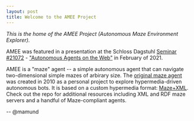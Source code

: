```yaml
---
layout: post
title: Welcome to the AMEE Project
---
```


_This is the home of the AMEE Project (Autonomous Maze Environment Explorer)._

AMEE was featured in a presentation at the Schloss Dagstuhl [Seminar #21072](https://www.dagstuhl.de/en/program/calendar/semhp/?semnr=21072) - ["Autonomous Agents on the Web"](http://amundsen.com/talks/2021-02-dagstuhl/) in February of 2021. 

AMEE is a "maze" agent -- a simple autonomous agent that can navigate two-dimensional simple mazes of arbirary size. The [original maze agent](http://amundsen.com/examples/misc/maze-client.html) was created in 2010 as a personal project to explore hypermedia-driven autonomous bots. It is based on a custom hypermedia format: [Maze+XML](http://amundsen.com/media-types/maze/). Check out the repo for additional resources including XML and RDF maze servers and a handful of Maze-compliant agents.

-- @mamund

<!--
Next you can update your site name, avatar and other options using the _config.yml file in the root of your repository (shown below).

![_config.yml]({{ site.baseurl }}/images/config.png)

-->

